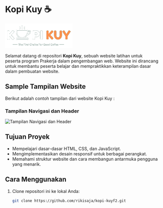 # Kopi Kuy ☕

![Logo Kopi Kuy](images/logo/logo_kuy.png)

Selamat datang di repositori **Kopi Kuy**, sebuah website latihan untuk peserta program Prakerja dalam pengembangan web. Website ini dirancang untuk membantu peserta belajar dan mempraktikkan keterampilan dasar dalam pembuatan website.

## Sample Tampilan Website

Berikut adalah contoh tampilan dari website Kopi Kuy :

### Tampilan Navigasi dan Header
![Tampilan Navigasi dan Header](https://rikikurnia.com/prakerja/tugas/images/headerpot.jpg)

## Tujuan Proyek
- Mempelajari dasar-dasar HTML, CSS, dan JavaScript.
- Mengimplementasikan desain responsif untuk berbagai perangkat.
- Memahami struktur website dan cara membangun antarmuka pengguna yang menarik.

## Cara Menggunakan
1. Clone repositori ini ke lokal Anda:
   ```bash
   git clone https://github.com/rikisaja/kopi-kuyf2.git
